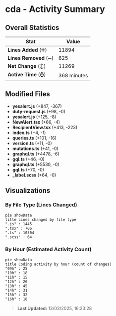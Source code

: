 # cda - Activity Summary 

## Overall Statistics

| Stat                   | Value                                                             |
| ---------------------- | ----------------------------------------------------------------- |
| **Lines Added** (➕)   | 11894                                          |
| **Lines Removed** (➖) | 625                                        |
| **Net Change** (↕)    | 11269                |
| **Active Time** (⌚)   | 368 minutes |


## Modified Files
- **yesalert.js** (+847, -367)
- **duty-request.js** (+98, -0)
- **yesalert.js** (+125, -8)
- **NewAlert.tsx** (+66, -4)
- **RecipientView.tsx** (+413, -223)
- **index.ts** (+4, -1)
- **queries.ts** (+101, -16)
- **version.ts** (+11, -0)
- **mutations.ts** (+41, -0)
- **graphql.ts** (+4478, -6)
- **gql.ts** (+46, -0)
- **graphql.ts** (+5530, -0)
- **gql.ts** (+70, -0)
- **_label.scss** (+64, -0)

## Visualizations

### By File Type (Lines Changed)

```mermaid
pie showData
title Lines changed by file type
".js" : 1445
".tsx" : 706
".ts" : 10304
".scss" : 64
```

### By Hour (Estimated Activity Count)

```mermaid
pie showData
title Coding activity by hour (count of changes)
"09h" : 25
"10h" : 18
"11h" : 15
"12h" : 26
"13h" : 45
"14h" : 31
"15h" : 32
"16h" : 18
```


> **Last Updated:** 13/03/2025, 16:23:28